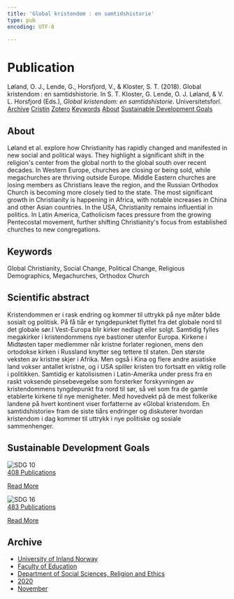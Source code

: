 ```yaml
---
title: 'Global kristendom : en samtidshistorie'
type: pub
encoding: UTF-8

---
```

<h1>Publication</h1>
<article id="csl-bib-container-HI5VYE7Q" class="csl-bib-container">
  <div class="csl-bib-body"> <div class="csl-entry">Løland, O. J., Lende, G., Horsfjord, V., &#38; Kloster, S. T. (2018). Global kristendom : en samtidshistorie. In S. T. Kloster, G. Lende, O. J. Løland, &#38; V. L. Horsfjord (Eds.), <i>Global kristendom: en samtidshistorie</i>. Universitetsforl.</div> </div>
  <div class="csl-bib-buttons">
    <a href="#taxonomy-article-HI5VYE7Q" alt="archive" class="csl-bib-button">Archive</a>
    <a href="https://app.cristin.no/results/show.jsf?id=1847404" alt="Cristin" class="csl-bib-button">Cristin</a>
    <a href="http://zotero.org/groups/5881554/items/HI5VYE7Q" alt="Zotero" class="csl-bib-button">Zotero</a>
    <a href="#keywords-article-HI5VYE7Q" alt="keywords" class="csl-bib-button">Keywords</a>
    <a href="#about-article-HI5VYE7Q" alt="about_pub" class="csl-bib-button">About</a>
    <a href="#sdg-article-HI5VYE7Q" alt="sdg" class="csl-bib-button">Sustainable Development Goals</a>
  </div>
  <div id="csl-bib-meta-container-HI5VYE7Q"></div>
</article>
<div id="csl-bib-meta-HI5VYE7Q" class="csl-bib-meta">
  <article id="about-article-HI5VYE7Q" class="about_pub-article">
    <h1>About</h1>
    Løland et al. explore how Christianity has rapidly changed and manifested in new social and political ways. They highlight a significant shift in the religion's center from the global north to the global south over recent decades. In Western Europe, churches are closing or being sold, while megachurches are thriving outside Europe. Middle Eastern churches are losing members as Christians leave the region, and the Russian Orthodox Church is becoming more closely tied to the state. The most significant growth in Christianity is happening in Africa, with notable increases in China and other Asian countries. In the USA, Christianity remains influential in politics. In Latin America, Catholicism faces pressure from the growing Pentecostal movement, further shifting Christianity's focus from established churches to new congregations.
  </article>
  <article id="keywords-article-HI5VYE7Q" class="keywords-article">
    <h1>Keywords</h1>
    Global Christianity, Social Change, Political Change, Religious Demographics, Megachurches, Orthodox Church
  </article>
  <article id="abstract-article-HI5VYE7Q" class="abstract-article">
    <h1>Scientific abstract</h1>
    Kristendommen er i rask endring og kommer til uttrykk på nye måter både sosialt og politisk. På få tiår er tyngdepunktet flyttet fra det globale nord til det globale sør.I Vest-Europa blir kirker nedlagt eller solgt. Samtidig fylles megakirker i kristendommens nye bastioner utenfor Europa. Kirkene i Midtøsten taper medlemmer når kristne forlater regionen, mens den ortodokse kirken i Russland knytter seg tettere til staten. Den største veksten av kristne skjer i Afrika. Men også i Kina og flere andre asiatiske land vokser antallet kristne, og i USA spiller kristen tro fortsatt en viktig rolle i politikken. Samtidig er katolisismen i Latin-Amerika under press fra en raskt voksende pinsebevegelse som forsterker forskyvningen av kristendommens tyngdepunkt fra nord til sør, så vel som fra de gamle etablerte kirkene til nye menigheter. Med hovedvekt på de mest folkerike landene på hvert kontinent viser forfatterne av «Global kristendom. En samtidshistorie» fram de siste tiårs endringer og diskuterer hvordan kristendom i dag kommer til uttrykk i nye politiske og sosiale sammenhenger.
  </article>
  <article id="sdg-article-HI5VYE7Q" class="sdg-article">
    <h1>Sustainable Development Goals</h1>
    <div class="sdg-container"><div id="sdg10" class="sdg">
        <img src="{{< params subfolder >}}images/sdg/sdg10_en.png" class="image" alt="SDG 10">
        <div class="sdg-overlay">
          <a href="{{< params subfolder >}}en/archive/?sdg=10#archive" class="sdg-publication-count"><span>408</span> Publications</a>
          <p><a href="https://sdgs.un.org/goals/goal10" class="sdg-read-more">Read More</a></p>
        </div>
      </div> <div id="sdg16" class="sdg">
        <img src="{{< params subfolder >}}images/sdg/sdg16_en.png" class="image" alt="SDG 16">
        <div class="sdg-overlay">
          <a href="{{< params subfolder >}}en/archive/?sdg=16#archive" class="sdg-publication-count"><span>483</span> Publications</a>
          <p><a href="https://sdgs.un.org/goals/goal16" class="sdg-read-more">Read More</a></p>
        </div>
      </div></div>
  </article>
  <article id="taxonomy-article-HI5VYE7Q" class="taxonomy-article">
    <h1>Archive</h1>
    <ul>
      <li><a href="{{< params subfolder >}}en/archive/?key=3DCRN523">University of Inland Norway</a></li>
      <li><a href="{{< params subfolder >}}en/archive/?key=WYNZA47F">Faculty of Education</a></li>
      <li><a href="{{< params subfolder >}}en/archive/?key=XY7UYWKQ">Department of Social Sciences, Religion and Ethics</a></li>
      <li><a href="{{< params subfolder >}}en/archive/?key=HLEHSSKP">2020</a></li>
      <li><a href="{{< params subfolder >}}en/archive/?key=RMUJJ7IL">November</a></li>
    </ul>
  </article>
</div>
